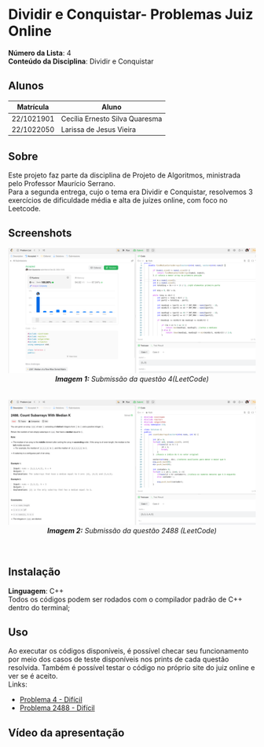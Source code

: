 # Dividir e Conquistar- Problemas Juiz Online

**Número da Lista**: 4<br>
**Conteúdo da Disciplina**: Dividir e Conquistar<br>

## Alunos
|Matrícula | Aluno |
| -- | -- |
| 22/1021901  |  Cecília Ernesto Silva Quaresma |
| 22/1022050  |  Larissa de Jesus Vieira |

## Sobre 
Este projeto faz parte da disciplina de Projeto de Algoritmos, ministrada pelo Professor Maurício Serrano.<br>Para a segunda entrega, cujo o tema era Dividir e Conquistar, resolvemos 3 exercícios de dificuldade média e alta de juízes online, com foco no Leetcode.

## Screenshots
<center><img src="https://github.com/projeto-de-algoritmos-2024/DeC-ProblemasJuizOnline/blob/master/medianSorted/MediansortedAC.png?raw=true" alt="submissao_MedianSorted" width="800"/></center>
<center><i><b>Imagem 1:</b> Submissão da questão 4(LeetCode)</i></center>
<br></br>
<center><img src="https://github.com/projeto-de-algoritmos-2024/DeC-ProblemasJuizOnline/blob/master/subarraysK/subarraysDesc.png?raw=true" alt="submissao_CountSubarrays" width="800"/></center>
<center><i><b>Imagem 2:</b> Submissão da questão 2488 (LeetCode)</i></center>
<br></br>


## Instalação 
**Linguagem**: C++<br>
Todos os códigos podem ser rodados com o compilador padrão de C++ dentro do terminal;


## Uso 
Ao executar os códigos disponíveis, é possível checar seu funcionamento por meio dos casos de teste disponíveis nos prints de cada questão resolvida. Também é possível testar o código no próprio site do juiz online e ver se é aceito.<br>Links:
* [Problema 4 - Difícil](https://leetcode.com/problems/median-of-two-sorted-arrays/description/)
* [Problema 2488 - Difícil](https://leetcode.com/problems/count-subarrays-with-median-k/description/)

## Vídeo da apresentação 


